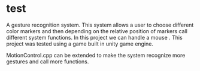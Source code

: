 # test
A gesture recognition system. This system allows a user to choose different color markers and then depending on the relative position of markers call different system functions. In this project we can handle a mouse . This project was tested using a game built in unity game engine. 

MotionControl.cpp can be extended to make the system recognize more gestures and call more functions.

